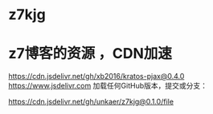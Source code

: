 # z7kjg
# z7博客的资源 ，CDN加速
https://cdn.jsdelivr.net/gh/xb2016/kratos-pjax@0.4.0
https://www.jsdelivr.com
加载任何GitHub版本，提交或分支：

https://cdn.jsdelivr.net/gh/unkaer/z7kjg@0.1.0/file
